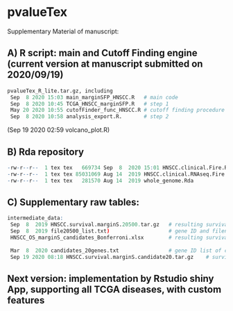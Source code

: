 # pvalueTex
Supplementary Material of manuscript:

## A) R script: main and Cutoff Finding engine (current version at manuscript submitted on 2020/09/19)
```R
pvalueTex_R_lite.tar.gz, including
 Sep  8 2020 15:03 main_marginSFP_HNSCC.R	# main code
 Sep  8 2020 10:45 TCGA_HNSCC_marginSFP.R	# step 1
 May 20 2020 10:55 cutofFinder_func_HNSCC.R	# cutoff finding procedure
 Sep  8 2020 10:58 analysis_export.R.		# step 2
```
(Sep 19 2020 02:59 volcano_plot.R)

## B) Rda repository
```R
-rw-r--r--  1 tex tex   669734 Sep  8  2020 15:01 HNSCC.clinical.Fire.Rda	# HNSCC clinical dataset from TCGA
-rw-r--r--  1 tex tex 85031069 Aug 14  2019 HNSCC.clinical.RNAseq.Fire.Rda	# HNSCC RNA-Seq combining clinical dataset
-rw-r--r--  1 tex tex   281570 Aug 14  2019 whole_genome.Rda				# "gene ID" of 20500 protein coding genes
```

## C) Supplementary raw tables:
```R
intermediate_data:
 Sep  8  2019 HNSCC.survival.marginS.20500.tar.gz 	# resulting survival tables, size 933Mb 
 Sep  8  2019 file20500_list.txt)					# gene ID and filename list of HNSCC.survival.marginS.20500.tar.gz
 HNSCC_OS_marginS_candidates_Bonferroni.xlsx		# resulting survival tables, filtered Bonferroni correction
 
 Mar  8  2020 candidates_20genes.txt				# gene ID list of candidates
 Sep 19 2020 08:18 HNSCC.survival.marginS.candidate20.tar.gz	# survival tables of candidate genes (.xlsx)
```

## Next version: implementation by Rstudio shiny App, supporting all TCGA diseases, with custom features

